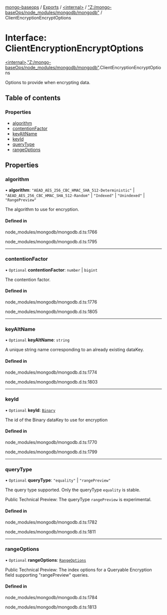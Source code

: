 [mongo-baseops](../README.md) / [Exports](../modules.md) / [\<internal\>](../modules/internal_.md) / ["Z:/mongo-baseOps/node\_modules/mongodb/mongodb"](../modules/internal_._Z__mongo_baseOps_node_modules_mongodb_mongodb_.md) / ClientEncryptionEncryptOptions

# Interface: ClientEncryptionEncryptOptions

[\<internal\>](../modules/internal_.md).["Z:/mongo-baseOps/node\_modules/mongodb/mongodb"](../modules/internal_._Z__mongo_baseOps_node_modules_mongodb_mongodb_.md).ClientEncryptionEncryptOptions

Options to provide when encrypting data.

## Table of contents

### Properties

- [algorithm](internal_._Z__mongo_baseOps_node_modules_mongodb_mongodb_.ClientEncryptionEncryptOptions.md#algorithm)
- [contentionFactor](internal_._Z__mongo_baseOps_node_modules_mongodb_mongodb_.ClientEncryptionEncryptOptions.md#contentionfactor)
- [keyAltName](internal_._Z__mongo_baseOps_node_modules_mongodb_mongodb_.ClientEncryptionEncryptOptions.md#keyaltname)
- [keyId](internal_._Z__mongo_baseOps_node_modules_mongodb_mongodb_.ClientEncryptionEncryptOptions.md#keyid)
- [queryType](internal_._Z__mongo_baseOps_node_modules_mongodb_mongodb_.ClientEncryptionEncryptOptions.md#querytype)
- [rangeOptions](internal_._Z__mongo_baseOps_node_modules_mongodb_mongodb_.ClientEncryptionEncryptOptions.md#rangeoptions)

## Properties

### algorithm

• **algorithm**: ``"AEAD_AES_256_CBC_HMAC_SHA_512-Deterministic"`` \| ``"AEAD_AES_256_CBC_HMAC_SHA_512-Random"`` \| ``"Indexed"`` \| ``"Unindexed"`` \| ``"RangePreview"``

The algorithm to use for encryption.

#### Defined in

node_modules/mongodb/mongodb.d.ts:1766

node_modules/mongodb/mongodb.d.ts:1795

___

### contentionFactor

• `Optional` **contentionFactor**: `number` \| `bigint`

The contention factor.

#### Defined in

node_modules/mongodb/mongodb.d.ts:1776

node_modules/mongodb/mongodb.d.ts:1805

___

### keyAltName

• `Optional` **keyAltName**: `string`

A unique string name corresponding to an already existing dataKey.

#### Defined in

node_modules/mongodb/mongodb.d.ts:1774

node_modules/mongodb/mongodb.d.ts:1803

___

### keyId

• `Optional` **keyId**: [`Binary`](../classes/internal_._Z__mongo_baseOps_node_modules_mongodb_mongodb_.Binary.md)

The id of the Binary dataKey to use for encryption

#### Defined in

node_modules/mongodb/mongodb.d.ts:1770

node_modules/mongodb/mongodb.d.ts:1799

___

### queryType

• `Optional` **queryType**: ``"equality"`` \| ``"rangePreview"``

The query type supported.  Only the queryType `equality` is stable.

 Public Technical Preview: The queryType `rangePreview` is experimental.

#### Defined in

node_modules/mongodb/mongodb.d.ts:1782

node_modules/mongodb/mongodb.d.ts:1811

___

### rangeOptions

• `Optional` **rangeOptions**: [`RangeOptions`](internal_._Z__mongo_baseOps_node_modules_mongodb_mongodb_.RangeOptions.md)

Public Technical Preview: The index options for a Queryable Encryption field supporting "rangePreview" queries.

#### Defined in

node_modules/mongodb/mongodb.d.ts:1784

node_modules/mongodb/mongodb.d.ts:1813
